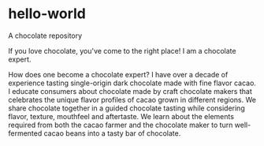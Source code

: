 # hello-world
A chocolate repository

If you love chocolate, you've come to the right place! I am a chocolate expert. 

How does one become a chocolate expert? I have over a decade of experience tasting single-origin dark chocolate made with fine flavor cacao.
I educate consumers about chocolate made by craft chocolate makers that celebrates the unique flavor profiles of cacao grown in different regions.
We share chocolate together in a guided chocolate tasting while considering flavor, texture, mouthfeel and aftertaste.
We learn about the elements required from both the cacao farmer and the chocolate maker to turn well-fermented cacao beans into a tasty bar of chocolate.
